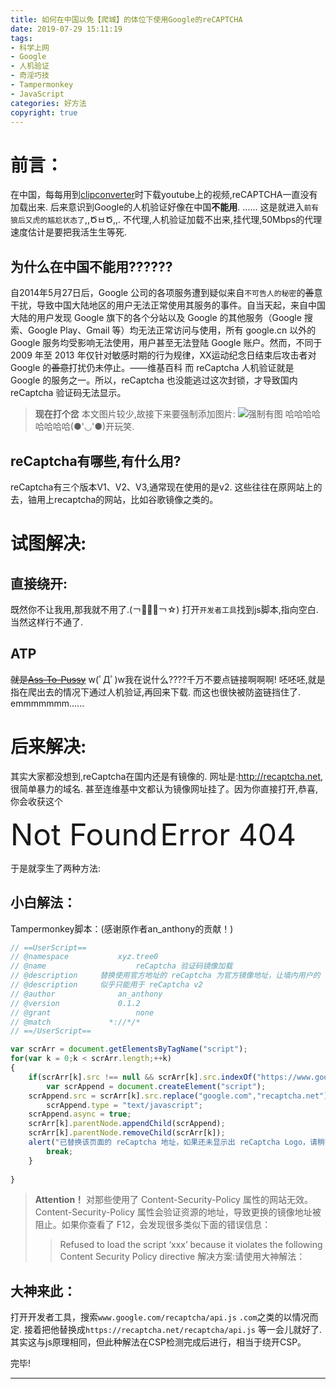 ```yaml
---
title: 如何在中国以免【爬城】的体位下使用Google的reCAPTCHA
date: 2019-07-29 15:11:19
tags:
- 科学上网
- Google
- 人机验证
- 奇淫巧技
- Tampermonkey
- JavaScript
categories: 好方法
copyright: true
---
```

# 前言：
在中国，每每用到[clipconverter](https://www.clipconverter.cc)时下载youtube上的视频,reCAPTCHA一直没有加载出来.
后来意识到Google的人机验证好像在中国**不能用**.
......
这是就进入`前有狼后又虎的尴尬状态了`,,ԾㅂԾ,,.
不代理,人机验证加载不出来,挂代理,50Mbps的代理速度估计是要把我活生生等死.
## 为什么在中国不能用??????
自2014年5月27日后，Google 公司的各项服务遭到疑似来自`不可告人的秘密`的~~善~~意干扰，导致中国大陆地区的用户无法正常使用其服务的事件。自当天起，来自中国大陆的用户发现 Google 旗下的各个分站以及 Google 的其他服务（Google 搜索、Google Play、Gmail 等）均无法正常访问与使用，所有 google.cn 以外的 Google 服务均受影响无法使用，用户甚至无法登陆 Google 账户。然而，不同于 2009 年至 2013 年仅针对敏感时期的行为规律，XX运动纪念日结束后攻击者对 Google 的~~善意~~打扰仍未停止。——维基百科
而 reCaptcha 人机验证就是 Google 的服务之一。所以，reCaptcha 也没能逃过这次封锁，才导致国内 reCaptcha 验证码无法显示。

> **现在打个岔**
> 本文图片较少,故接下来要强制添加图片:
> ![强制有图](https://assets.cyfan.top/file/CYF-PicBed/pic/QZYT.png "强制有图")
> 哈哈哈哈哈哈哈哈(●'◡'●)开玩笑.

## reCaptcha有哪些,有什么用?
reCaptcha有三个版本V1、V2、V3,通常现在使用的是v2.
这些往往在原网站上的去，铀用上recaptcha的网站，比如谷歌镜像之类的。

# 试图解决:
## 直接绕开:
既然你不让我用,那我就不用了.(￢︿̫̿￢☆)
打开`开发者工具`找到js脚本,指向空白.
当然这样行不通了.
## ATP 
~~就是[Ass-To-Pussy](https://baike.baidu.com/item/atp/10948513?fr=aladdin)~~
w(ﾟДﾟ)w我在说什么????千万不要点链接啊啊啊!
呸呸呸,就是指在爬出去的情况下通过人机验证,再回来下载.
而这也很快被防盗链挡住了.
emmmmmmm......

# 后来解决:
其实大家都没想到,reCaptcha在国内还是有镜像的.
网址是:<http://recaptcha.net>,很简单暴力的域名.
甚至连维基中文都认为镜像网址挂了。因为你直接打开,恭喜,你会收获这个

<font size=92>Not Found</font>
<font size=67>Error 404</font>

于是就孪生了两种方法:
## 小白解法：
Tampermonkey脚本：(感谢原作者an_anthony的贡献！)
```Javascript
// ==UserScript==
// @namespace			xyz.tree0
// @name					reCaptcha 验证码镜像加载
// @description		替换使用官方地址的 reCaptcha 为官方镜像地址，让墙内用户的 reCaptch 能正常显示。
// @description		似乎只能用于 reCaptcha v2
// @author				an_anthony
// @version				0.1.2
// @grant					none
// @match             *://*/*
// ==/UserScript==

var scrArr = document.getElementsByTagName("script");
for(var k = 0;k < scrArr.length;++k)
{
	if(scrArr[k].src !== null && scrArr[k].src.indexOf("https://www.google.com/recaptcha/api.js") != -1){
		var scrAppend = document.createElement("script");
    scrAppend.src = scrArr[k].src.replace("google.com","recaptcha.net");
		scrAppend.type = "text/javascript";
    scrAppend.async = true;
    scrArr[k].parentNode.appendChild(scrAppend); 
    scrArr[k].parentNode.removeChild(scrArr[k]);
    alert("已替换该页面的 reCaptcha 地址，如果还未显示出 reCaptcha Logo，请稍等(约30s)");
		break;
	}
	
}
```

> **Attention！**
> 对那些使用了 Content-Security-Policy 属性的网站无效。Content-Security-Policy 属性会验证资源的地址，导致更换的镜像地址被阻止。如果你查看了 F12，会发现很多类似下面的错误信息：
>> Refused to load the script ‘xxx’ because it violates the following Content Security Policy directive
> 解决方案:请使用大神解法：

## 大神来此：
打开开发者工具，搜索`www.google.com/recaptcha/api.js`
`.com`之类的以情况而定.
接着把他替换成`https://recaptcha.net/recaptcha/api.js`
等一会儿就好了.
其实这与js原理相同，但此种解法在CSP检测完成后进行，相当于绕开CSP。

完毕!

- - -

